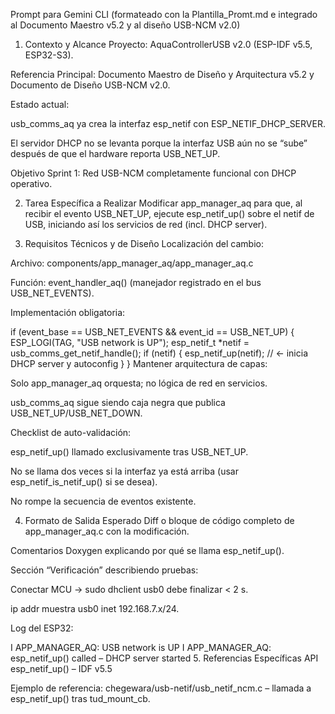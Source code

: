 Prompt para Gemini CLI
(formateado con la Plantilla_Promt.md e integrado al Documento Maestro v5.2 y al diseño USB-NCM v2.0)

1. Contexto y Alcance
Proyecto: AquaControllerUSB v2.0 (ESP-IDF v5.5, ESP32-S3).

Referencia Principal: Documento Maestro de Diseño y Arquitectura v5.2 y Documento de Diseño USB-NCM v2.0.

Estado actual:

usb_comms_aq ya crea la interfaz esp_netif con ESP_NETIF_DHCP_SERVER.

El servidor DHCP no se levanta porque la interfaz USB aún no se “sube” después de que el hardware reporta USB_NET_UP.

Objetivo Sprint 1: Red USB-NCM completamente funcional con DHCP operativo.

2. Tarea Específica a Realizar
Modificar app_manager_aq para que, al recibir el evento USB_NET_UP, ejecute esp_netif_up() sobre el netif de USB, iniciando así los servicios de red (incl. DHCP server).

3. Requisitos Técnicos y de Diseño
Localización del cambio:

Archivo: components/app_manager_aq/app_manager_aq.c

Función: event_handler_aq() (manejador registrado en el bus USB_NET_EVENTS).

Implementación obligatoria:


if (event_base == USB_NET_EVENTS && event_id == USB_NET_UP) {
    ESP_LOGI(TAG, "USB network is UP");
    esp_netif_t *netif = usb_comms_get_netif_handle();
    if (netif) {
        esp_netif_up(netif);   // ← inicia DHCP server y autoconfig
    }
}
Mantener arquitectura de capas:

Solo app_manager_aq orquesta; no lógica de red en servicios.

usb_comms_aq sigue siendo caja negra que publica USB_NET_UP/USB_NET_DOWN.

Checklist de auto-validación:

 esp_netif_up() llamado exclusivamente tras USB_NET_UP.

 No se llama dos veces si la interfaz ya está arriba (usar esp_netif_is_netif_up() si se desea).

 No rompe la secuencia de eventos existente.

4. Formato de Salida Esperado
Diff o bloque de código completo de app_manager_aq.c con la modificación.

Comentarios Doxygen explicando por qué se llama esp_netif_up().

Sección “Verificación” describiendo pruebas:

Conectar MCU → sudo dhclient usb0 debe finalizar < 2 s.

ip addr muestra usb0 inet 192.168.7.x/24.

Log del ESP32:


I APP_MANAGER_AQ: USB network is UP
I APP_MANAGER_AQ: esp_netif_up() called – DHCP server started
5. Referencias Específicas
API esp_netif_up() – IDF v5.5

Ejemplo de referencia: chegewara/usb-netif/usb_netif_ncm.c – llamada a esp_netif_up() tras tud_mount_cb.


